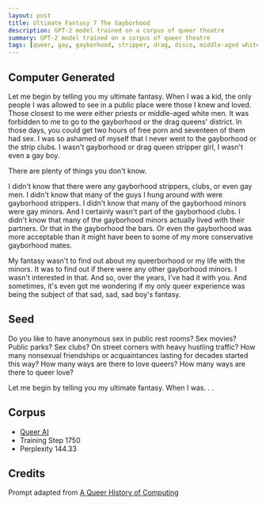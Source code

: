 ```yaml
---
layout: post
title: Ultimate Fantasy 7 The Gayborhood
description: GPT-2 model trained on a corpus of queer theatre
summary: GPT-2 model trained on a corpus of queer theatre
tags: [queer, gay, gayborhood, stripper, drag, disco, middle-aged white men, priest, GPT-2, RunwayML]
---
```


## Computer Generated

Let me begin by telling you my ultimate fantasy. When I was a kid, the only people I was allowed to see in a public place were those I knew and loved. Those closest to me were either priests or middle-aged white men. It was forbidden to me to go to the gayborhood or the drag queens' district. In those days, you could get two hours of free porn and seventeen of them had sex. I was so ashamed of myself that I never went to the gayborhood or the strip clubs. I wasn't gayborhood or drag queen stripper girl, I wasn't even a gay boy.

There are plenty of things you don't know.

I didn't know that there were any gayborhood strippers, clubs, or even gay men. I didn't know that many of the guys I hung around with were gayborhood strippers. I didn't know that many of the gayborhood minors were gay minors. And I certainly wasn't part of the gayborhood clubs. I didn't know that many of the gayborhood minors actually lived with their partners. Or that in the gayborhood the bars. Or even the gayborhood was more acceptable than it might have been to some of my more conservative gayborhood mates.

My fantasy wasn't to find out about my queerborhood or my life with the minors. It was to find out if there were any other gayborhood minors. I wasn't interested in that. And so, over the years, I've had it with you. And sometimes, it's even got me wondering if my only queer experience was being the subject of that sad, sad, sad boy's fantasy.


## Seed

Do you like to have anonymous sex in public rest rooms? Sex movies? Public parks? Sex clubs? On street corners with heavy hustling traffic? How many nonsexual friendships or acquaintances lasting for decades started this way? How many ways are there to love queers? How many ways are there to queer love?

Let me begin by telling you my ultimate fantasy. When I was. . .

## Corpus

- [Queer AI](/queerai)
- Training Step 1750
- Perplexity 144.33

## Credits

Prompt adapted from [A Queer History of Computing](https://rhizome.org/editorial/2013/feb/19/queer-computing-1/)
